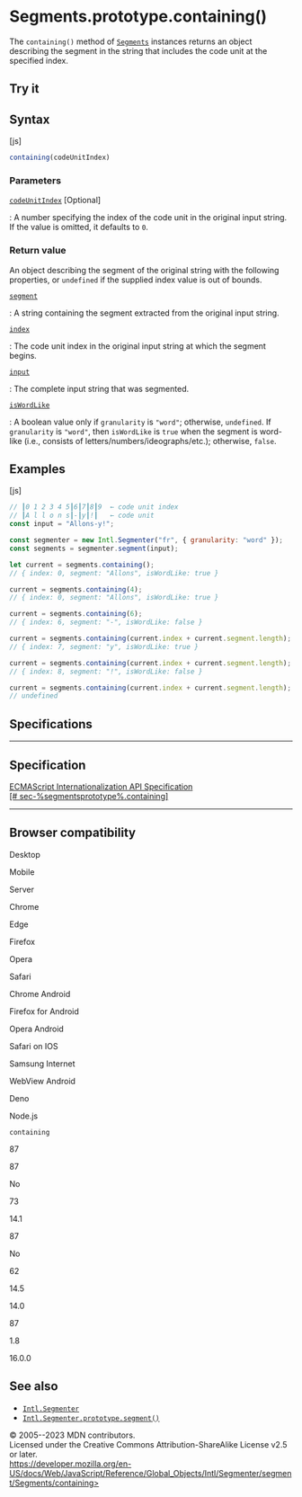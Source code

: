 Segments.prototype.containing()
===============================

 
The `containing()` method of [`Segments`](../segments) instances returns
an object describing the segment in the string that includes the code
unit at the specified index.


 
Try it 
------

 



 
Syntax
------

 
 
 
[js]


```js
containing(codeUnitIndex)
```




 
### Parameters

 

[`codeUnitIndex`](#codeunitindex) [Optional]

:   A number specifying the index of the code unit in the original input
    string. If the value is omitted, it defaults to `0`.



 
### Return value 

 
An object describing the segment of the original string with the
following properties, or `undefined` if the supplied index value is out
of bounds.

[`segment`](#segment)

:   A string containing the segment extracted from the original input
    string.

[`index`](#index)

:   The code unit index in the original input string at which the
    segment begins.

[`input`](#input)

:   The complete input string that was segmented.

[`isWordLike`](#iswordlike)

:   A boolean value only if `granularity` is `"word"`; otherwise,
    `undefined`. If `granularity` is `"word"`, then `isWordLike` is
    `true` when the segment is word-like (i.e., consists of
    letters/numbers/ideographs/etc.); otherwise, `false`.



 
Examples
--------

 
 
 
[js]


```js
// ┃0 1 2 3 4 5┃6┃7┃8┃9  ← code unit index
// ┃A l l o n s┃-┃y┃!┃   ← code unit
const input = "Allons-y!";

const segmenter = new Intl.Segmenter("fr", { granularity: "word" });
const segments = segmenter.segment(input);

let current = segments.containing();
// { index: 0, segment: "Allons", isWordLike: true }

current = segments.containing(4);
// { index: 0, segment: "Allons", isWordLike: true }

current = segments.containing(6);
// { index: 6, segment: "-", isWordLike: false }

current = segments.containing(current.index + current.segment.length);
// { index: 7, segment: "y", isWordLike: true }

current = segments.containing(current.index + current.segment.length);
// { index: 8, segment: "!", isWordLike: false }

current = segments.containing(current.index + current.segment.length);
// undefined
```




Specifications
--------------

 
  -----------------------------------------------------------------------
  Specification
  -----------------------------------------------------------------------
  [ECMAScript Internationalization API Specification\
  [\# sec-%segmentsprototype%.containing]](#)

  -----------------------------------------------------------------------


Browser compatibility 
---------------------

 


Desktop

Mobile

Server

Chrome

Edge

Firefox

Opera

Safari

Chrome Android

Firefox for Android

Opera Android

Safari on IOS

Samsung Internet

WebView Android

Deno

Node.js

`containing`

87

87

No

73

14.1

87

No

62

14.5

14.0

87

1.8

16.0.0

 
See also 
--------

 
-   [`Intl.Segmenter`](../../../segmenter)
-   [`Intl.Segmenter.prototype.segment()`](../../segment)



 
© 2005--2023 MDN contributors.\
Licensed under the Creative Commons Attribution-ShareAlike License v2.5
or later.\
https://developer.mozilla.org/en-US/docs/Web/JavaScript/Reference/Global_Objects/Intl/Segmenter/segment/Segments/containing>

